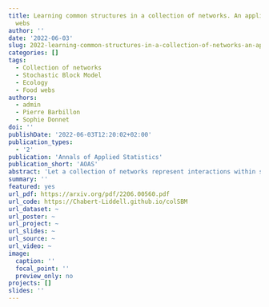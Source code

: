 ```yaml
---
title: Learning common structures in a collection of networks. An application to food
  webs
author: ''
date: '2022-06-03'
slug: 2022-learning-common-structures-in-a-collection-of-networks-an-application-to-food-webs
categories: []
tags:
  - Collection of networks
  - Stochastic Block Model
  - Ecology
  - Food webs
authors: 
  - admin
  - Pierre Barbillon
  - Sophie Donnet
doi: ''
publishDate: '2022-06-03T12:20:02+02:00'
publication_types:
  - '2'
publication: 'Annals of Applied Statistics'
publication_short: 'AOAS'
abstract: 'Let a collection of networks represent interactions within several (social or ecological) systems. We pursue two objectives: identifying similarities in the topological structures that are held in common between the networks and clustering the collection into sub-collections of structurally homogeneous networks. We tackle these two questions with a probabilistic model based approach. We propose an extension of the Stochastic Block Model (SBM) adapted to the joint modeling of a collection of networks. The networks in the collection are assumed to be independent realizations of SBMs. The common connectivity structure is imposed through the equality of some parameters. The model parameters are estimated with a variational Expectation-Maximization (EM) algorithm. We derive an ad-hoc penalized likelihood criterion to select the number of blocks and to assess the adequacy of the consensus found between the structures of the different networks. This same criterion can also be used to cluster networks on the basis of their connectivity structure. It thus provides a partition of the collection into subsets of structurally homogeneous networks. The relevance of our proposition is assessed on two collections of ecological networks. First, an application to three stream food webs reveals the homogeneity of their structures and the correspondence between groups of species in different ecosystems playing equivalent ecological roles. Moreover, the joint analysis allows a finer analysis of the structure of smaller networks. Second, we cluster 67 food webs according to their connectivity structures and demonstrate that five mesoscale structures are sufficient to describe this collection. '
summary: ''
featured: yes
url_pdf: https://arxiv.org/pdf/2206.00560.pdf
url_code: https://Chabert-Liddell.github.io/colSBM
url_dataset: ~
url_poster: ~
url_project: ~
url_slides: ~
url_source: ~
url_video: ~
image:
  caption: ''
  focal_point: ''
  preview_only: no
projects: []
slides: ''
---
```

